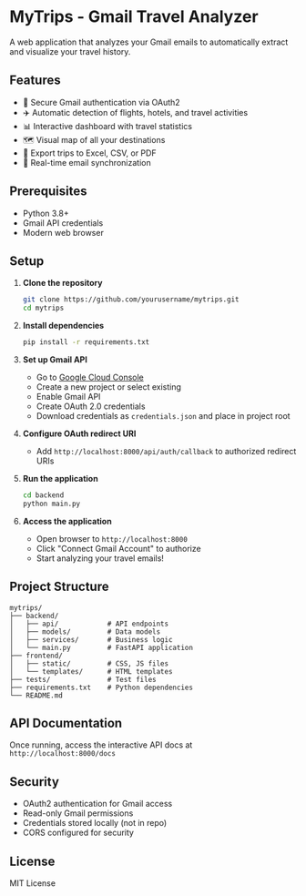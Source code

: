 # MyTrips - Gmail Travel Analyzer

A web application that analyzes your Gmail emails to automatically extract and visualize your travel history.

## Features

- 🔐 Secure Gmail authentication via OAuth2
- ✈️ Automatic detection of flights, hotels, and travel activities
- 📊 Interactive dashboard with travel statistics
- 🗺️ Visual map of all your destinations
- 📁 Export trips to Excel, CSV, or PDF
- 🔄 Real-time email synchronization

## Prerequisites

- Python 3.8+
- Gmail API credentials
- Modern web browser

## Setup

1. **Clone the repository**
   ```bash
   git clone https://github.com/yourusername/mytrips.git
   cd mytrips
   ```

2. **Install dependencies**
   ```bash
   pip install -r requirements.txt
   ```

3. **Set up Gmail API**
   - Go to [Google Cloud Console](https://console.cloud.google.com/)
   - Create a new project or select existing
   - Enable Gmail API
   - Create OAuth 2.0 credentials
   - Download credentials as `credentials.json` and place in project root

4. **Configure OAuth redirect URI**
   - Add `http://localhost:8000/api/auth/callback` to authorized redirect URIs

5. **Run the application**
   ```bash
   cd backend
   python main.py
   ```

6. **Access the application**
   - Open browser to `http://localhost:8000`
   - Click "Connect Gmail Account" to authorize
   - Start analyzing your travel emails!

## Project Structure

```
mytrips/
├── backend/
│   ├── api/            # API endpoints
│   ├── models/         # Data models
│   ├── services/       # Business logic
│   └── main.py         # FastAPI application
├── frontend/
│   ├── static/         # CSS, JS files
│   └── templates/      # HTML templates
├── tests/              # Test files
├── requirements.txt    # Python dependencies
└── README.md
```

## API Documentation

Once running, access the interactive API docs at `http://localhost:8000/docs`

## Security

- OAuth2 authentication for Gmail access
- Read-only Gmail permissions
- Credentials stored locally (not in repo)
- CORS configured for security

## License

MIT License